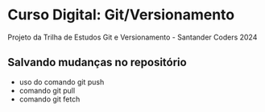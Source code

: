 # Curso Digital: Git/Versionamento
Projeto da Trilha de Estudos Git e Versionamento - Santander Coders 2024

## Salvando mudanças no repositório

* uso do comando git push
* comando git pull
* comando git fetch
